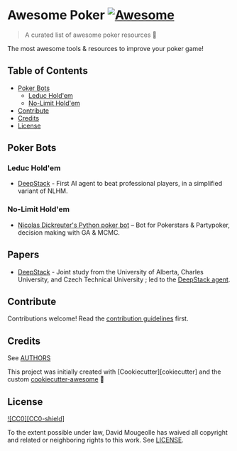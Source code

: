 # Awesome Poker [![Awesome][awesome-badge]][awesome-link]

> A curated list of awesome poker resources :tada:

The most awesome tools & resources to improve your poker game!

## Table of Contents

- [Poker Bots](#poker-bots)
  - [Leduc Hold'em](#leduc-holdem)
  - [No-Limit Hold'em](#no-limit-holdem)
- [Contribute](#contribute)
- [Credits](#credits)
- [License](#license)

## Poker Bots

### Leduc Hold'em

- [DeepStack](https://github.com/lifrordi/DeepStack-Leduc) - First AI agent to beat professional players, in a simplified variant of NLHM.

### No-Limit Hold'em

- [Nicolas Dickreuter's Python poker bot](https://github.com/dickreuter/Poker.git) – Bot for Pokerstars & Partypoker, decision making with GA & MCMC.

## Papers

- [DeepStack](https://www.deepstack.ai/s/DeepStack.pdf) - Joint study from the University of Alberta, Charles University, and Czech Technical University ; led to the [DeepStack agent](https://github.com/lifrordi/DeepStack-Leduc).

## Contribute

Contributions welcome! Read the [contribution guidelines](CONTRIBUTING.md) first.

## Credits

See [AUTHORS](AUTHORS.md)

This project was initially created with [Cookiecutter][cokiecutter] and the custom [cookiecutter-awesome][cookiecutter-awesome] :cookie:

## License

[![CC0][CC0-shield]][CC0-link]

To the extent possible under law, David Mougeolle has waived all copyright
and related or neighboring rights to this work. See [LICENSE](LICENSE).

[awesome-badge]: https://cdn.rawgit.com/sindresorhus/awesome/d7305f38d29fed78fa85652e3a63e154dd8e8829/media/badge.svg
[awesome-link]: https://github.com/sindresorhus/awesome
[CC0-badge]: http://mirrors.creativecommons.org/presskit/buttons/88x31/svg/cc-zero.svg
[CC0-link]: https://creativecommons.org/publicdomain/zero/1.0/
[cookiecutter]: https://github.com/audreyr/cookiecutter
[cookiecutter-awesome]: https://github.com/moodule/cookiecutter-git
